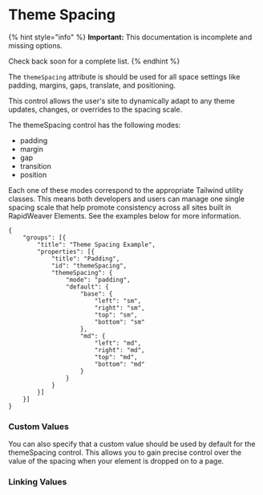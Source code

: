 # Theme Spacing

{% hint style="info" %}
**Important:** This documentation is incomplete and missing options.

Check back soon for a complete list.
{% endhint %}

The `themeSpacing` attribute is should be used for all space settings like padding, margins, gaps, translate, and positioning.

This control allows the user's site to dynamically adapt to any theme updates, changes, or overrides to the spacing scale.

The themeSpacing control has the following modes:

* padding
* margin
* gap
* transition
* position

Each one of these modes correspond to the appropriate Tailwind utility classes. This means both developers and users can manage one single spacing scale that help promote consistency across all sites built in RapidWeaver Elements. See the examples below for more information.

```
{
    "groups": [{
        "title": "Theme Spacing Example",
        "properties": [{
            "title": "Padding",
            "id": "themeSpacing",
            "themeSpacing": {
                "mode": "padding",
                "default": {
                    "base": {
                        "left": "sm",
                        "right": "sm",
                        "top": "sm",
                        "bottom": "sm"
                    },
                    "md": {
                        "left": "md",
                        "right": "md",
                        "top": "md",
                        "bottom": "md"
                    }
                }
            }
        }]
    }]
}
```

### Custom Values

You can also specify that a custom value should be used by default for the themeSpacing control. This allows you to gain precise control over the value of the spacing when your element is dropped on to a page.

### Linking Values
